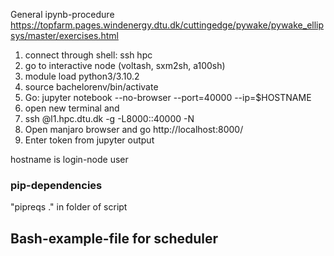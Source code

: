 General ipynb-procedure
https://topfarm.pages.windenergy.dtu.dk/cuttingedge/pywake/pywake_ellipsys/master/exercises.html



1. connect through shell: ssh hpc
4. go to interactive node (voltash, sxm2sh, a100sh)
5. module load python3/3.10.2
3. source bachelorenv/bin/activate
6. Go: jupyter notebook --no-browser --port=40000 --ip=$HOSTNAME
7. open new terminal and 
8. ssh <user>@l1.hpc.dtu.dk -g -L8000:<hostname>:40000 -N
9. Open manjaro browser and go http://localhost:8000/
10. Enter token from jupyter output 

hostname is login-node user 


<h3>pip-dependencies</h3>
"pipreqs ." in folder of script 


<h2>Bash-example-file for scheduler</h2>
